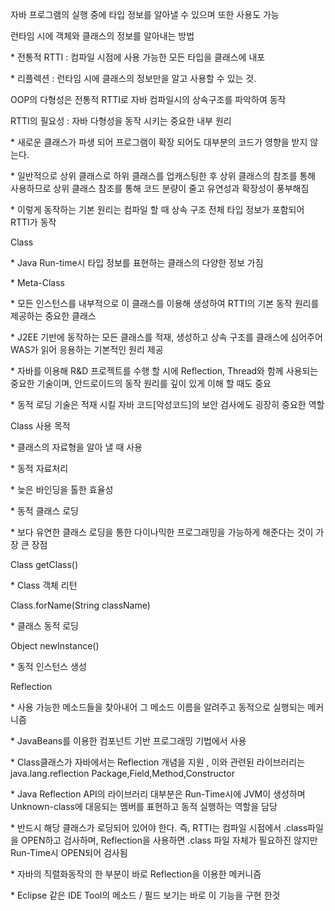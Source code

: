 자바 프로그램의 실행 중에 타입 정보를 알아낼 수 있으며 또한 사용도 가능

런타임 시에 객체와 클래스의 정보를 알아내는 방법

\* 전통적 RTTI : 컴파일 시점에 사용 가능한 모든 타입을 클래스에 내포

\* 리플렉션 : 런타임 시에 클래스의 정보만을 알고 사용할 수 있는 것.

OOP의 다형성은 전통적 RTTI로 자바 컴파일시의 상속구조를 파악하여 동작

 

 

RTTI의 필요성 : 자바 다형성을 동작 시키는 중요한 내부 원리

\* 새로운 클래스가 파생 되어 프로그램이 확장 되어도 대부분의 코드가 영향을 받지 않는다.

\* 일반적으로 상위 클래스로 하위 클래스를 업캐스팅한 후 상위 클래스의 참조를 통해 사용하므로 상위 클래스 참조를 통해 코드 분량이 줄고 유연성과 확장성이 풍부해짐

\* 이렇게 동작하는 기본 원리는 컴파일 할 때 상속 구조 전체 타입 정보가 포함되어 RTTI가 동작

 

 

Class

\* Java Run-time시 타입 정보를 표현하는 클래스의 다양한 정보 가짐

\* Meta-Class

\* 모든 인스턴스를 내부적으로 이 클래스를 이용해 생성하여 RTTI의 기본 동작 원리를 제공하는 중요한 클래스

\*  J2EE 기반에 동작하는 모든 클래스를 적재, 생성하고 상속 구조를 클래스에 심어주어 WAS가 읽어 응용하는 기본적인 원리 제공

\* 자바를 이용해 R&D 프로젝트를 수행 할 시에 Reflection, Thread와 함께 사용되는 중요한 기술이며, 안드로이드의 동작 원리를 깊이 있게 이해 할 때도 중요

\* 동적 로딩 기술은 적재 시킬 자바 코드\[악성코드\]의 보안 검사에도 굉장히 중요한 역할

 

Class 사용 목적

\* 클래스의 자료형을 알아 낼 때 사용

\* 동적 자료처리

\* 늦은 바인딩을 톨한 효율성

\* 동적 클래스 로딩

\* 보다 유연한 클래스 로딩을 통한 다이나믹한 프로그래밍을 가능하게 해준다는 것이 가장 큰 장점

 

Class getClass\(\)

\* Class 객체 리턴

 

Class.forName\(String className\)

\* 클래스 동적 로딩

Object newInstance\(\)

\* 동적 인스턴스 생성

 

Reflection

\* 사용 가능한 메소드들을 찾아내어 그 메소드 이름을 알려주고 동적으로 실행되는 메커니즘

\* JavaBeans를 이용한 컴포넌트 기반 프로그래밍 기법에서 사용

\* Class클래스가 자바에서는 Reflection 개념을 지원 , 이와 관련된 라이브러리는 java.lang.reflection Package,Field,Method,Constructor

\* Java Reflection API의 라이브러리 대부분은 Run-Time시에 JVM이 생성하며 Unknown-class에 대응되는 멤버를 표현하고 동적 실행하는 역할을 담당

\* 반드시 해당 클래스가 로딩되어 있어야 한다. 즉, RTTI는 컴파일 시점에서 .class파일을 OPEN하고 검사하며, Reflection을 사용하면 .class 파일 자체가 필요하진 않지만 Run-Time시 OPEN되어 검사됨

\* 자바의 직렬화동작의 한 부분이 바로 Reflection을 이용한 메커니즘

\* Eclipse 같은 IDE Tool의 메소드 / 필드 보기는 바로 이 기능을 구현 한것

 

